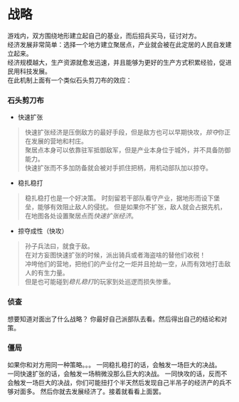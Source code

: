 战略
=
游戏内，双方围绕地形建立起自己的基业，而后招兵买马，征讨对方。   
经济发展非常简单：选择一个地方建立聚居点，产业就会被在此定居的人民自发建立起来。    
经济规模越大，生产资源就愈发迅速，并且能够为更好的生产方式积累经验，促进民用科技发展。   
在此机制上面有一个类似石头剪刀布的效应：    

### 石头剪刀布

* 快速扩张    
>快速扩张经济是压倒敌方的最好手段，但是敌方也可以早期快攻，*掠夺*你正在发展的营地和村庄。  
聚居点本身可以依靠驻军抵御敌军，但是产业本身位于城外，并不具备防御能力。  
快速扩张而不多加防备就会被对手抓住把柄，用机动部队加以掠夺。  

* 稳扎稳打    
>稳扎稳打也是一个好决策。 
时刻留若干部队看守产业，据地形而设下堡垒，能够有效阻止敌人的侵扰。 
但是如果你不扩张，敌人就会占据先机，在地图各处设置聚居点而*快速扩张经济*。  

* 掠夺成性（快攻）    
>孙子兵法曰，就食于敌。    
在对方妄图快速扩张的时候，派出骑兵或者海盗啥的替他们收税！   
冲垮他们的营地，把他们的产业付之一炬并且抢劫一空，从而有效地打击敌人的有生力量。    
但是也可能碰到*稳扎稳打*的玩家到处巡逻而损失惨重。    

### 侦查
想要知道对面出了什么战略？ 
你最好自己派部队去看。然后得出自己的结论和对策。

### 僵局
如果你和对方用同一种策略。。。 
一同稳扎稳打的话，会触发一场巨大的决战。  
一同快速扩张的话，会触发一场稍微没那么巨大的决战。 
一同快攻的话，反而不会触发一场巨大的决战，你们可能扭打个半天然后发现自己半吊子的经济产的兵不够对面多。 
然后你就去发展经济了。接着就看看上面罢。  
